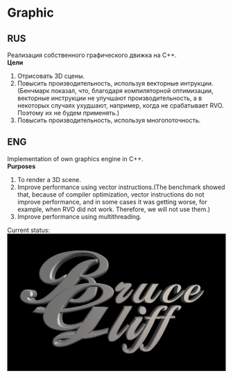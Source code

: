 # Graphic

## RUS
Реализация собственного графического движка на C++.\
**Цели**
1. Отрисовать 3D сцены.
2. Повысить производительность, используя векторные интрукции.(Бенчмарк показал, что, благодаря компиляторной оптимизации, векторные инструкции не улучшают производительность, а в некоторых случаях ухудшают, например, когда не срабатывает RVO. Поэтому их не будем применять.)
3. Повысить производительность, используя многопоточность.

## ENG
Implementation of own graphics engine in C++. \
**Purposes**
1. To render a 3D scene.
2. Improve performance using vector instructions.(The benchmark showed that, because of compiler optimization, vector instructions do not improve performance, and in some cases it was getting worse, for example, when RVO did not work. Therefore, we will not use them.)
3. Improve performance using multithreading.

Current status:
![](https://github.com/BruceGliff/Graphic/blob/master/BG.png "BruceGliff")
